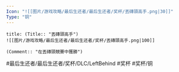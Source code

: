 ```yaml
---
Icon: "![[图片/游戏攻略/最后生还者/最后生还者/奖杯/丟磚頭高手.png|30]]"
Type: "铜"
---
```

```ad-common-bronze-trophy
title: (Title:: "丟磚頭高手")
![[图片/游戏攻略/最后生还者/最后生还者/奖杯/丟磚頭高手.png|100]]

(Comment:: "在丟磚頭競賽中獲勝")
```

#最后生还者/最后生还者/奖杯/DLC/LeftBehind #奖杯 #奖杯/铜
